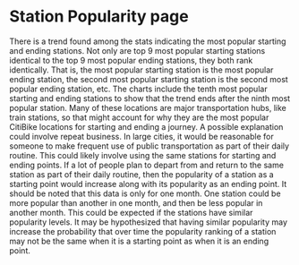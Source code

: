 # Station Popularity page

There is a trend found among the stats indicating the most popular starting and ending stations. Not only are top 9 most popular starting stations identical to the top 9 most popular ending stations, they both rank identically. That is, the most popular starting station is the most popular ending station, the second most popular starting station is the second most popular ending station, etc. The charts include the tenth most popular starting and ending stations to show that the trend ends after the ninth most popular station. Many of these locations are major transportation hubs, like train stations, so that might account for why they are the most popular CitiBike locations for starting and ending a journey. A possible explanation could involve repeat business. In large cities, it would be reasonable for someone to make frequent use of public transportation as part of their daily routine. This could likely involve using the same stations for starting and ending points. If a lot of people plan to depart from and return to the same station as part of their daily routine, then the popularity of a station as a starting point would increase along with its popularity as an ending point. It should be noted that this data is only for one month. One station could be more popular than another in one month, and then be less popular in another month. This could be expected if the stations have similar popularity levels. It may be hypothesized that having similar popularity may increase the probability that over time the popularity ranking of a station may not be the same when it is a starting point as when it is an ending point.

